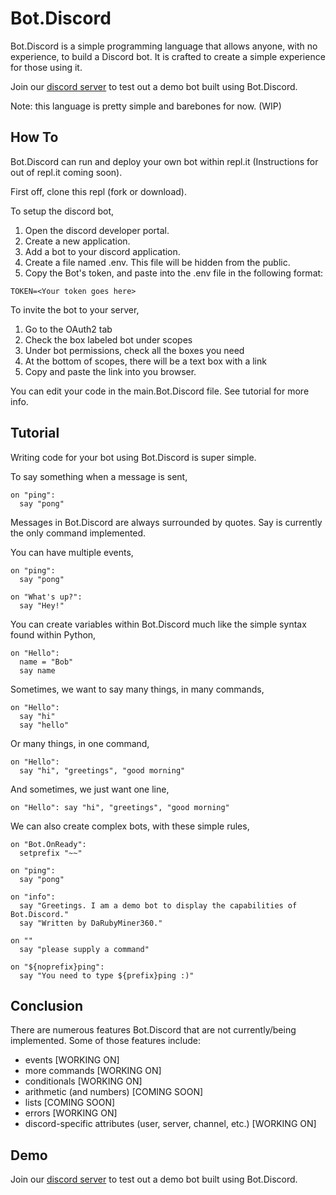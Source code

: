 # Bot.Discord
Bot.Discord is a simple programming language that allows anyone, with no experience, to build a Discord bot. 
It is crafted to create a simple experience for those using it.

Join our [discord server](https://discord.gg/BFX5xAa) to test out a demo bot built using Bot.Discord.

Note: this language is pretty simple and barebones for now. (WIP)

## How To
Bot.Discord can run and deploy your own bot within repl.it (Instructions for out of repl.it coming soon).

First off, clone this repl (fork or download).

To setup the discord bot,
1. Open the discord developer portal.
2. Create a new application.
3. Add a bot to your discord application.
4. Create a file named .env. This file will be hidden from the public.
5. Copy the Bot's token, and paste into the .env file in the following format:
```
TOKEN=<Your token goes here>
```

To invite the bot to your server,
1. Go to the OAuth2 tab
2. Check the box labeled bot under scopes
3. Under bot permissions, check all the boxes you need
4. At the bottom of scopes, there will be a text box with a link
5. Copy and paste the link into you browser.

You can edit your code in the main.Bot.Discord file. See tutorial for more info.

## Tutorial
Writing code for your bot using Bot.Discord is super simple.

To say something when a message is sent,
```
on "ping":
  say "pong"
```

Messages in Bot.Discord are always surrounded by quotes.
Say is currently the only command implemented.

You can have multiple events,
```
on "ping":
  say "pong"

on "What's up?":
  say "Hey!"
```

You can create variables within Bot.Discord much like the simple syntax found within Python,
```
on "Hello":
  name = "Bob"
  say name
```

Sometimes, we want to say many things, in many commands,
```
on "Hello":
  say "hi"
  say "hello"
```

Or many things, in one command,
```
on "Hello":
  say "hi", "greetings", "good morning"
```

And sometimes, we just want one line,
```
on "Hello": say "hi", "greetings", "good morning"
```

We can also create complex bots, with these simple rules,
```
on "Bot.OnReady":
  setprefix "~~"

on "ping":
  say "pong"

on "info":
  say "Greetings. I am a demo bot to display the capabilities of Bot.Discord."
  say "Written by DaRubyMiner360."

on ""
  say "please supply a command"
  
on "${noprefix}ping":
  say "You need to type ${prefix}ping :)"
```

## Conclusion
There are numerous features Bot.Discord that are not currently/being implemented.
Some of those features include:
* events [WORKING ON]
* more commands [WORKING ON]
* conditionals [WORKING ON]
* arithmetic (and numbers) [COMING SOON]
* lists [COMING SOON]
* errors [WORKING ON]
* discord-specific attributes (user, server, channel, etc.) [WORKING ON]

## Demo
Join our [discord server](https://discord.gg/BFX5xAa) to test out a demo bot built using Bot.Discord.
